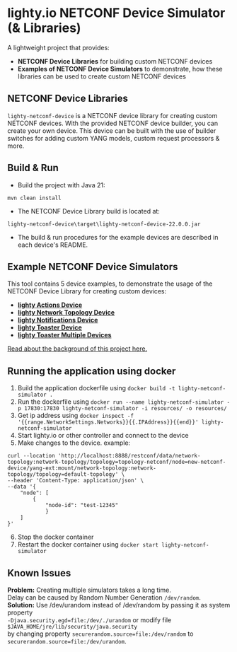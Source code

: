 # lighty.io NETCONF Device Simulator (& Libraries)

A lightweight project that provides:
- **NETCONF Device Libraries** for building custom NETCONF devices
- **Examples of NETCONF Device Simulators** to demonstrate, how these libraries can be used to create custom NETCONF devices

## NETCONF Device Libraries
`lighty-netconf-device` is a NETCONF device library for creating
custom NETCONF devices. With the provided NETCONF device builder,
you can create your own device. This device can be built with the use of builder switches for
adding custom YANG models, custom request processors & more.

## Build & Run
* Build the project with Java 21:
```
mvn clean install
```
* The NETCONF Device Library build is located at:

`lighty-netconf-device\target\lighty-netconf-device-22.0.0.jar`

* The build & run procedures for the example devices are described in each device's README.

## Example NETCONF Device Simulators
This tool contains 5 device examples, to demonstrate the usage of the NETCONF Device Library for creating custom devices:
- [**lighty Actions Device**](./examples/devices/lighty-actions-device/README.md)
- [**lighty Network Topology Device**](./examples/devices/lighty-network-topology-device/README.md)
- [**lighty Notifications Device**](./examples/devices/lighty-notifications-device/README.md)
- [**lighty Toaster Device**](./examples/devices/lighty-toaster-device/README.md)
- [**lighty Toaster Multiple Devices**](./examples/devices/lighty-toaster-multiple-devices/README.md)

[Read about the background of this project here.](https://pantheon.tech/netconf-monitoring-get-schema/)

## Running the application using docker
1. Build the application dockerfile using `docker build -t lighty-netconf-simulator .`
2. Run the dockerfile using `docker run --name lighty-netconf-simulator -p 17830:17830 lighty-netconf-simulator -i resources/ -o resources/`
3. Get ip address using `docker inspect -f '{{range.NetworkSettings.Networks}}{{.IPAddress}}{{end}}' lighty-netconf-simulator`
4. Start lighty.io or other controller and connect to the device
5. Make changes to the device. example:
```
curl --location 'http://localhost:8888/restconf/data/network-topology:network-topology/topology=topology-netconf/node=new-netconf-device/yang-ext:mount/network-topology:network-topology/topology=default-topology' \
--header 'Content-Type: application/json' \
--data '{
    "node": [
        {
            "node-id": "test-12345"
            }
    ]
}'
```
6. Stop the docker container
7. Restart the docker container using `docker start lighty-netconf-simulator`

## Known Issues

**Problem:** Creating multiple simulators takes a long time.  
 Delay can be caused by Random Number Generation `/dev/random`.   
**Solution:** Use /dev/urandom instead of /dev/random by passing it as system property  
`-Djava.security.egd=file:/dev/./urandom` or modify file `$JAVA_HOME/jre/lib/security/java.security`  
by changing property `securerandom.source=file:/dev/random`
to `securerandom.source=file:/dev/urandom`.
